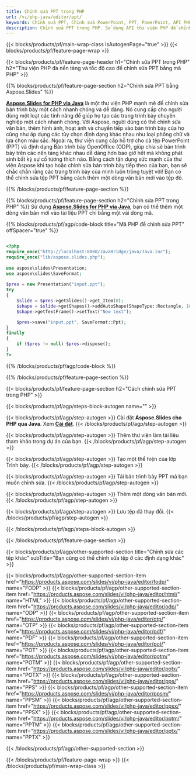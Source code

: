 ```yaml
---
title: Chỉnh sửa PPT trong PHP
url: /vi/php-java/editor/ppt/
keywords: Chỉnh sửa PPT, Chỉnh sửa PowerPoint, PPT, PowerPoint, API PHP, Thư viện PHP
description: Chỉnh sửa PPT trong PHP. Sử dụng API thư viện PHP để chỉnh sửa tệp PPT
---
```


{{< blocks/products/pf/main-wrap-class isAutogenPage="true" >}}
{{< blocks/products/pf/feature-page-wrap >}}

{{< blocks/products/pf/feature-page-header h1="Chỉnh sửa PPT trong PHP" h2="Thư viện PHP đa nền tảng và tốc độ cao để chỉnh sửa PPT bằng mã PHP" >}}

{{% blocks/products/pf/feature-page-section h2="Chỉnh sửa PPT bằng Aspose.Slides" %}}

[**Aspose.Slides for PHP via Java**](https://products.aspose.com/slides/vi/php-java/) là một thư viện PHP mạnh mẽ để chỉnh sửa bản trình bày một cách nhanh chóng và dễ dàng. Nó cung cấp cho người dùng một loạt các tính năng để giúp họ tạo các trang trình bày chuyên nghiệp một cách nhanh chóng. Với Aspose, người dùng có thể chỉnh sửa văn bản, thêm hình ảnh, hoạt ảnh và chuyển tiếp vào bản trình bày của họ cũng như áp dụng các tùy chọn định dạng khác nhau như loại phông chữ và lựa chọn màu sắc. Ngoài ra, thư viện cung cấp hỗ trợ cho cả tệp PowerPoint (PPT) và định dạng Bản trình bày OpenOffice (ODP), giúp chia sẻ bản trình bày trên các nền tảng khác nhau dễ dàng hơn bao giờ hết mà không phát sinh bất kỳ sự cố tương thích nào. Bằng cách tận dụng sức mạnh của thư viện Aspose khi tạo hoặc chỉnh sửa bản trình bày tiếp theo của bạn, bạn sẽ chắc chắn rằng các trang trình bày của mình luôn trông tuyệt vời!
Bạn có thể chỉnh sửa tệp PPT bằng cách thêm một dòng văn bản mới vào tệp đó. 

{{% /blocks/products/pf/feature-page-section %}}

{{% blocks/products/pf/feature-page-section  h2="Chỉnh sửa PPT trong PHP" %}}
Sử dụng [**Aspose.Slides for PHP via Java**](https://products.aspose.com/slides/vi/php-java/), bạn có thể thêm một dòng văn bản mới vào tài liệu PPT chỉ bằng một vài dòng mã.

{{% blocks/products/pf/agp/code-block title="Mã PHP để chỉnh sửa PPT" offSpacer="true" %}}

```php

<?php
require_once("http://localhost:8080/JavaBridge/java/Java.inc");
require_once("lib/aspose.slides.php");
 
use aspose\slides\Presentation;
use aspose\slides\SaveFormat;
 
$pres = new Presentation("input.ppt");
try
{
    $slide = $pres->getSlides()->get_Item(0);     
    $shape = $slide->getShapes()->addAutoShape(ShapeType::Rectangle, 10, 10, 100, 50);
    $shape->getTextFrame()->setText("New text");

    $pres->save("input.ppt", SaveFormat::Ppt);
}
finally
{
    if ($pres != null) $pres->dispose();
}
?>
```
{{% /blocks/products/pf/agp/code-block %}}

{{% /blocks/products/pf/feature-page-section %}}

{{< blocks/products/pf/feature-page-section  h2="Cách chỉnh sửa PPT trong PHP" >}}

{{< blocks/products/pf/agp/steps-block-autogen name="" >}}


{{< blocks/products/pf/agp/step-autogen >}}
Cài đặt **Aspose.Slides cho PHP qua Java**. Xem [**Cài đặt**](https://docs.aspose.com/slides/php-java/installation/).
{{< /blocks/products/pf/agp/step-autogen >}}

{{< blocks/products/pf/agp/step-autogen >}}
Thêm thư viện làm tài liệu tham khảo trong dự án của bạn.
{{< /blocks/products/pf/agp/step-autogen >}}

{{< blocks/products/pf/agp/step-autogen >}}
Tạo một thể hiện của lớp Trình bày.
{{< /blocks/products/pf/agp/step-autogen >}}

{{< blocks/products/pf/agp/step-autogen >}}
Tải bản trình bày PPT mà bạn muốn chỉnh sửa.
{{< /blocks/products/pf/agp/step-autogen >}}

{{< blocks/products/pf/agp/step-autogen >}}
Thêm một dòng văn bản mới.
{{< /blocks/products/pf/agp/step-autogen >}}

{{< blocks/products/pf/agp/step-autogen >}}
Lưu tệp đã thay đổi.
{{< /blocks/products/pf/agp/step-autogen >}}

{{< /blocks/products/pf/agp/steps-block-autogen >}}


{{< /blocks/products/pf/feature-page-section >}}

{{< blocks/products/pf/agp/other-supported-section title="Chỉnh sửa các tệp khác" subTitle="Bạn cũng có thể chỉnh sửa tệp ở các định dạng khác" >}}

{{< blocks/products/pf/agp/other-supported-section-item href="https://products.aspose.com/slides/vi/php-java/editor/fodp/" name="FODP" >}}
{{< blocks/products/pf/agp/other-supported-section-item href="https://products.aspose.com/slides/vi/php-java/editor/html/" name="HTML" >}}
{{< blocks/products/pf/agp/other-supported-section-item href="https://products.aspose.com/slides/vi/php-java/editor/odp/" name="ODP" >}}
{{< blocks/products/pf/agp/other-supported-section-item href="https://products.aspose.com/slides/vi/php-java/editor/otp/" name="OTP" >}}
{{< blocks/products/pf/agp/other-supported-section-item href="https://products.aspose.com/slides/vi/php-java/editor/pdf/" name="PDF" >}}
{{< blocks/products/pf/agp/other-supported-section-item href="https://products.aspose.com/slides/vi/php-java/editor/pot/" name="POT" >}}
{{< blocks/products/pf/agp/other-supported-section-item href="https://products.aspose.com/slides/vi/php-java/editor/potm/" name="POTM" >}}
{{< blocks/products/pf/agp/other-supported-section-item href="https://products.aspose.com/slides/vi/php-java/editor/potx/" name="POTX" >}}
{{< blocks/products/pf/agp/other-supported-section-item href="https://products.aspose.com/slides/vi/php-java/editor/pps/" name="PPS" >}}
{{< blocks/products/pf/agp/other-supported-section-item href="https://products.aspose.com/slides/vi/php-java/editor/ppsm/" name="PPSM" >}}
{{< blocks/products/pf/agp/other-supported-section-item href="https://products.aspose.com/slides/vi/php-java/editor/ppsx/" name="PPSX" >}}
{{< blocks/products/pf/agp/other-supported-section-item href="https://products.aspose.com/slides/vi/php-java/editor/pptm/" name="PPTM" >}}
{{< blocks/products/pf/agp/other-supported-section-item href="https://products.aspose.com/slides/vi/php-java/editor/pptx/" name="PPTX" >}}


{{< /blocks/products/pf/agp/other-supported-section >}}

{{< /blocks/products/pf/feature-page-wrap >}}
{{< /blocks/products/pf/main-wrap-class >}}